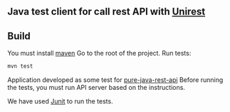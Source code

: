 ## Java test client for call rest API with [Unirest](http://kong.github.io/unirest-java)


## Build

You must install [maven](https://maven.apache.org/)
Go to the root of the project.
Run tests:

```bash
mvn test
```

Application developed as some test for [pure-java-rest-api](https://github.com/Software-Engineering-Courses-Moshirpour/java-rest-api)
Before running the tests, you must run API server based on the instructions.

We have used [Junit](https://junit.org/junit5) to run the tests.
